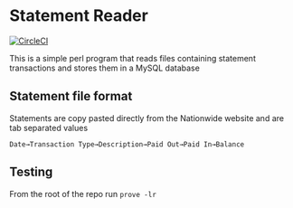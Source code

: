 # Statement Reader

[![CircleCI](https://circleci.com/gh/Accounts-Analyser/statement-reader.svg?style=svg)](https://circleci.com/gh/Accounts-Analyser/statement-reader)

This is a simple perl program that reads files containing statement transactions and stores them in a MySQL database

## Statement file format

Statements are copy pasted directly from the Nationwide website and are tab separated values

`Date→Transaction Type→Description→Paid Out→Paid In→Balance`

## Testing

From the root of the repo run `prove -lr`